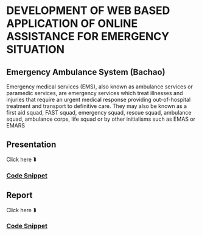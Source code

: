 # DEVELOPMENT OF WEB BASED APPLICATION OF ONLINE ASSISTANCE FOR EMERGENCY SITUATION
## Emergency Ambulance System (Bachao)
Emergency medical services (EMS), also known as ambulance services or paramedic services, are emergency services which treat illnesses and injuries that require an urgent medical response
providing out-of-hospital treatment and transport to definitive care. They may also be known as a first aid squad, FAST squad, emergency squad, rescue squad, ambulance squad, ambulance corps, life squad or by other initialisms such as EMAS or EMARS



## Presentation
Click here ⮯
### [Code Snippet](https://prezi.com/view/fMuQFruLLeXzvniZ4fPR/)


## Report
Click here ⮯
### [Code Snippet](https://prezi.com/view/fMuQFruLLeXzvniZ4fPR/)
